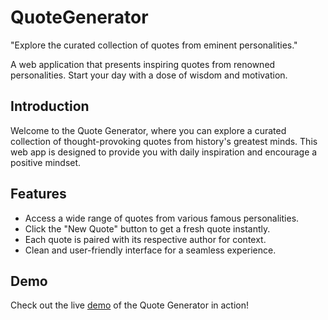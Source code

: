 # QuoteGenerator
"Explore the curated collection of quotes from eminent personalities."

A web application that presents inspiring quotes from renowned personalities. Start your day with a dose of wisdom and motivation.

## Introduction

Welcome to the Quote Generator, where you can explore a curated collection of thought-provoking quotes from history's greatest minds. This web app is designed to provide you with daily inspiration and encourage a positive mindset.

## Features

- Access a wide range of quotes from various famous personalities.
- Click the "New Quote" button to get a fresh quote instantly.
- Each quote is paired with its respective author for context.
- Clean and user-friendly interface for a seamless experience.

## Demo

Check out the live [demo](https://thefznkhan.github.io/QuoteGenerator/) of the Quote Generator in action!

